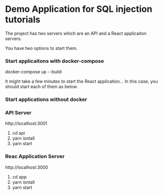 # Demo Application for SQL injection tutorials

The project has two servers which are an API and a React applicaiton servers.

You have two options to start them.

### Start applicaitons with docker-compose
docker-compose up --build

It might take a few minutes to start the React application... 
In this case, you should start each of them as below.

### Start applications without docker

### API Server
http://localhost:3001

1. cd api
2. yarn isntall
3. yarn start

### Reac Application Server
http://localhost:3000

1. cd app
2. yarn isntall
3. yarn start
